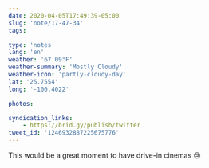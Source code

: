 ```yaml
---
date: 2020-04-05T17:49:39-05:00
slug: 'note/17-47-34'
tags:

type: 'notes'
lang: 'en'
weather: '67.09°F'
weather-summary: 'Mostly Cloudy'
weather-icon: 'partly-cloudy-day'
lat: '25.7554'
long: '-100.4022'

photos:

syndication_links:
    - https://brid.gy/publish/twitter
tweet_id: '1246932887225675776'
---
```

This would be a great moment to have drive-in cinemas 😢